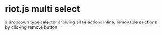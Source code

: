 riot.js multi select
====================

a dropdown type selector showing all selections inline, removable selctions by clicking remove button

